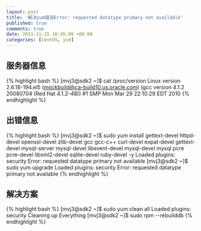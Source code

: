 ```yaml
---
layout: post
title: '解决yum错误Error: requested datatype primary not available'
published: true
comments: true
date: 2011-11-15 16:45:09 +08:00
categories: [CentOS, yum]
---
```



服务器信息
-----------------------------------

{% highlight bash %}
[mvj3@sdk2 ~]$ cat /proc/version
Linux version 2.6.18-194.el5 (mockbuild@ca-build10.us.oracle.com) (gcc version 4.1.2 20080704 (Red Hat 4.1.2-48)) #1 SMP Mon Mar 29 22:10:29 EDT 2010
{% endhighlight %}

出错信息
-----------------------------------
{% highlight bash %}
[mvj3@sdk2 ~]$ sudo yum install gettext-devel httpd-devel openssl-devel zlib-devel gcc gcc-c++ curl-devel expat-devel gettext-devel mysql-server mysql-devel libevent-devel mysql-devel mysql pcre pcre-devel libxml2-devel sqlite-devel ruby-devel -y
Loaded plugins: security
Error: requested datatype primary not available
[mvj3@sdk2 ~]$ sudo yum upgrade
Loaded plugins: security
Error: requested datatype primary not available
{% endhighlight %}

解决方案
-----------------------------------
{% highlight bash %}
[mvj3@sdk2 ~]$ sudo yum clean all
Loaded plugins: security
Cleaning up Everything
[mvj3@sdk2 ~]$ sudo rpm --rebuilddb
{% endhighlight %}
